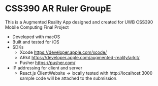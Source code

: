 # CSS390 AR Ruler GroupE

This is a Augmented Reality App designed and created for UWB CSS390 Mobile Computing Final Project

- Developed with macOS
- Built and tested for iOS 
- SDKs
  - Xcode   https://developer.apple.com/xcode/
  - ARkit   https://developer.apple.com/augmented-reality/arkit/
  - Pusher  https://pusher.com/
- IP addressing for client and server
  - React.js ClientWebsite -> locally tested with http://localhost:3000 sample code will be attached to the submission.
